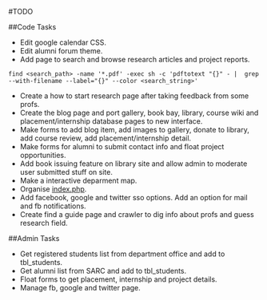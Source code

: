 #TODO

##Code Tasks
* Edit google calendar CSS.
* Edit alumni forum theme.
* Add page to search and browse research articles and project reports.
```
find <search_path> -name '*.pdf' -exec sh -c 'pdftotext "{}" - |  grep --with-filename --label="{}" --color <search_string>'
```
* Create a how to start research page after taking feedback from some profs.
* Create the blog page and port gallery, book bay, library, course wiki and placement/internship database pages to new interface.
* Make forms to add blog item, add images to gallery, donate to library, add course review, add placement/internship detail.
* Make forms for alumni to submit contact info and float project opportunities.
* Add book issuing feature on library site and allow admin to moderate user submitted stuff on site.
* Make a interactive deparment map.
* Organise [index.php](https://github.com/EESA-IITBombay/Homepage/blob/master/index.php).
* Add facebook, google and twitter sso options. Add an option for mail and fb notifications.
* Create find a guide page and crawler to dig info about profs and guess research field.

##Admin Tasks
* Get registered students list from department office and add to tbl_students.
* Get alumni list from SARC and add to tbl_students.
* Float forms to get placement, internship and project details.
* Manage fb, google and twitter page.
